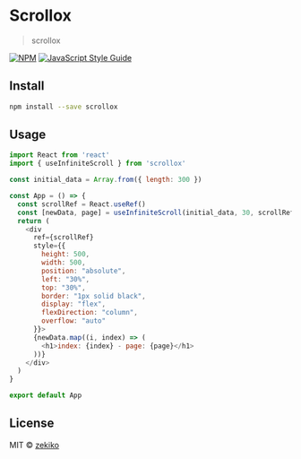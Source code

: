 # Scrollox

> scrollox

[![NPM](https://img.shields.io/npm/v/scrollox.svg)](https://www.npmjs.com/package/scrollox) [![JavaScript Style Guide](https://img.shields.io/badge/code_style-standard-brightgreen.svg)](https://standardjs.com)

## Install

```bash
npm install --save scrollox
```

## Usage

```js
import React from 'react'
import { useInfiniteScroll } from 'scrollox'

const initial_data = Array.from({ length: 300 })

const App = () => {
  const scrollRef = React.useRef()
  const [newData, page] = useInfiniteScroll(initial_data, 30, scrollRef)
  return (
    <div
      ref={scrollRef}
      style={{
        height: 500,
        width: 500,
        position: "absolute",
        left: "30%",
        top: "30%",
        border: "1px solid black",
        display: "flex",
        flexDirection: "column",
        overflow: "auto"
      }}>
      {newData.map((i, index) => (
        <h1>index: {index} - page: {page}</h1>
      ))}
    </div>
  )
}

export default App
```

## License

MIT © [zekiko](https://github.com/zekiko)
